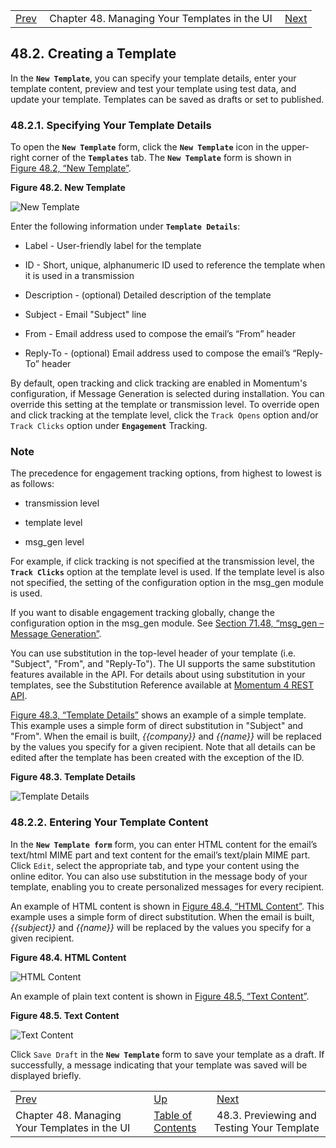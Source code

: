 |     |     |     |
| --- | --- | --- |
| [Prev](web-ui.templates)  | Chapter 48. Managing Your Templates in the UI |  [Next](web-ui.templates.preview) |

## 48.2. Creating a Template

In the **`New Template`**, you can specify your template details, enter your template content, preview and test your template using test data, and update your template. Templates can be saved as drafts or set to published.

### 48.2.1. Specifying Your Template Details

To open the  **`New Template`** form, click the **`New Template`** icon in the upper-right corner of the **`Templates`** tab. The **`New Template`** form is shown in [Figure 48.2, “New Template”](web-ui.templates.create#figure_new_template "Figure 48.2. New Template").

<a name="figure_new_template"></a>

**Figure 48.2. New Template**

![New Template](/momentum/web-momo4/images/new_template.png)

Enter the following information under  **`Template Details`**:

*   Label - User-friendly label for the template

*   ID - Short, unique, alphanumeric ID used to reference the template when it is used in a transmission

*   Description - (optional) Detailed description of the template

*   Subject - Email "Subject" line

*   From - Email address used to compose the email’s “From” header

*   Reply-To - (optional) Email address used to compose the email’s “Reply-To” header

By default, open tracking and click tracking are enabled in Momentum's configuration, if Message Generation is selected during installation. You can override this setting at the template or transmission level. To override open and click tracking at the template level, click the `Track Opens` option and/or `Track Clicks` option under **`Engagement`** Tracking.

### Note

The precedence for engagement tracking options, from highest to lowest is as follows:

*   transmission level

*   template level

*   msg_gen level

For example, if click tracking is not specified at the transmission level, the **`Track Clicks`** option at the template level is used. If the template level is also not specified, the setting of the configuration option in the msg_gen module is used.

If you want to disable engagement tracking globally, change the configuration option in the msg_gen module. See [Section 71.48, “msg_gen – Message Generation”](modules.msg_gen "71.48. msg_gen – Message Generation").

You can use substitution in the top-level header of your template (i.e. "Subject", "From", and "Reply-To"). The UI supports the same substitution features available in the API. For details about using substitution in your templates, see the Substitution Reference available at [Momentum 4 REST API](https://support.messagesystems.com/docs/web-rest/v1_index.htmlv1_index.html).

[Figure 48.3, “Template Details”](web-ui.templates.create#figure_template_details "Figure 48.3. Template Details") shows an example of a simple template. This example uses a simple form of direct substitution in "Subject" and "From". When the email is built, *{{company}}* and *{{name}}* will be replaced by the values you specify for a given recipient. Note that all details can be edited after the template has been created with the exception of the ID.

<a name="figure_template_details"></a>

**Figure 48.3. Template Details**

![Template Details](/momentum/web-momo4/images/template_details.png)

### 48.2.2. Entering Your Template Content

In the **`New Template form`** form, you can enter HTML content for the email’s text/html MIME part and text content for the email’s text/plain MIME part. Click `Edit`, select the appropriate tab, and type your content using the online editor. You can also use substitution in the message body of your template, enabling you to create personalized messages for every recipient.

An example of HTML content is shown in [Figure 48.4, “HTML Content”](web-ui.templates.create#figure_html_content "Figure 48.4. HTML Content"). This example uses a simple form of direct substitution. When the email is built, *{{subject}}* and *{{name}}* will be replaced by the values you specify for a given recipient.

<a name="figure_html_content"></a>

**Figure 48.4. HTML Content**

![HTML Content](/momentum/web-momo4/images/html_content.png)

An example of plain text content is shown in [Figure 48.5, “Text Content”](web-ui.templates.create#figure_text_content "Figure 48.5. Text Content").

<a name="figure_text_content"></a>

**Figure 48.5. Text Content**

![Text Content](/momentum/web-momo4/images/text_content.png)

Click `Save Draft` in the **`New Template`** form to save your template as a draft. If successfully, a message indicating that your template was saved will be displayed briefly.

|     |     |     |
| --- | --- | --- |
| [Prev](web-ui.templates)  | [Up](web-ui.templates) |  [Next](web-ui.templates.preview) |
| Chapter 48. Managing Your Templates in the UI  | [Table of Contents](index) |  48.3. Previewing and Testing Your Template |

